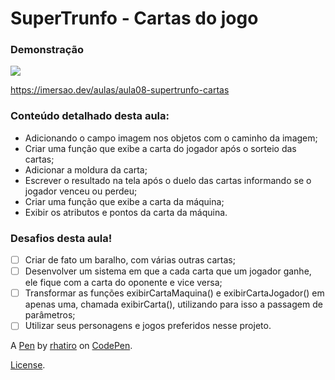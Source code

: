 # SuperTrunfo - Cartas do jogo

### Demonstração

![](demo.gif)

https://imersao.dev/aulas/aula08-supertrunfo-cartas

### Conteúdo detalhado desta aula:

- Adicionando o campo imagem nos objetos com o caminho da imagem;
- Criar uma função que exibe a carta do jogador após o sorteio das cartas;
- Adicionar a moldura da carta;
- Escrever o resultado na tela após o duelo das cartas informando se o jogador venceu ou perdeu;
- Criar uma função que exibe a carta da máquina;
- Exibir os atributos e pontos da carta da máquina.

### Desafios desta aula!

- [ ] Criar de fato um baralho, com várias outras cartas;
- [ ] Desenvolver um sistema em que a cada carta que um jogador ganhe, ele fique com a carta do oponente e vice versa;
- [ ] Transformar as funções exibirCartaMaquina() e exibirCartaJogador() em apenas uma, chamada exibirCarta(), utilizando para isso a passagem de parâmetros;
- [ ] Utilizar seus personagens e jogos preferidos nesse projeto.

A [Pen](https://codepen.io/rhatiro/pen/bGKmLJg) by [rhatiro](https://codepen.io/rhatiro) on [CodePen](https://codepen.io).

[License](https://codepen.io/license/pen/bGKmLJg).
